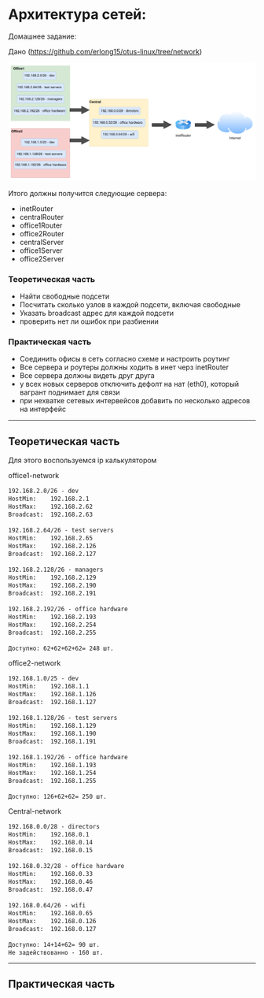 # Архитектура сетей:

Домашнее задание:

Дано (https://github.com/erlong15/otus-linux/tree/network) 

![Lab](images/Lab.png)

Итого должны получится следующие сервера:

*    inetRouter
*    centralRouter
*    office1Router
*    office2Router
*    centralServer
*    office1Server
*    office2Server



### Теоретическая часть

*    Найти свободные подсети
*    Посчитать сколько узлов в каждой подсети, включая свободные
*    Указать broadcast адрес для каждой подсети
*    проверить нет ли ошибок при разбиении

### Практическая часть

*    Соединить офисы в сеть согласно схеме и настроить роутинг
*    Все сервера и роутеры должны ходить в инет черз inetRouter
*    Все сервера должны видеть друг друга
*    у всех новых серверов отключить дефолт на нат (eth0), который вагрант поднимает для связи
*    при нехватке сетевых интервейсов добавить по несколько адресов на интерфейс
---

##   Теоретическая часть

Для этого воспользуемся ip калькулятором  

office1-network
```
192.168.2.0/26 - dev
HostMin:	192.168.2.1
HostMax:	192.168.2.62
Broadcast:	192.168.2.63

192.168.2.64/26 - test servers
HostMin:	192.168.2.65
HostMax:	192.168.2.126
Broadcast:	192.168.2.127

192.168.2.128/26 - managers
HostMin:	192.168.2.129
HostMax:	192.168.2.190
Broadcast:	192.168.2.191

192.168.2.192/26 - office hardware
HostMin:	192.168.2.193
HostMax:	192.168.2.254
Broadcast:	192.168.2.255

Доступно: 62+62+62+62= 248 шт.
```

office2-network
```
192.168.1.0/25 - dev
HostMin:	192.168.1.1
HostMax:	192.168.1.126
Broadcast:	192.168.1.127

192.168.1.128/26 - test servers
HostMin:	192.168.1.129
HostMax:	192.168.1.190
Broadcast:	192.168.1.191

192.168.1.192/26 - office hardware
HostMin:	192.168.1.193
HostMax:	192.168.1.254
Broadcast:	192.168.1.255

Доступно: 126+62+62= 250 шт.
```

Central-network
```
192.168.0.0/28 - directors
HostMin:	192.168.0.1
HostMax:	192.168.0.14
Broadcast:	192.168.0.15

192.168.0.32/28 - office hardware
HostMin:	192.168.0.33
HostMax:	192.168.0.46
Broadcast:	192.168.0.47

192.168.0.64/26 - wifi
HostMin:	192.168.0.65
HostMax:	192.168.0.126
Broadcast:	192.168.0.127

Доступно: 14+14+62= 90 шт.
Не задействованно - 160 шт.
```
---

## Практическая часть